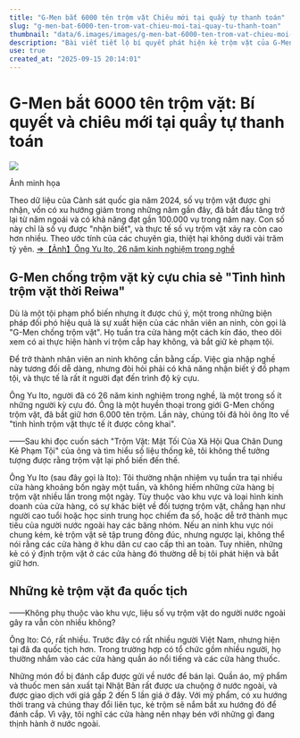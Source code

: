 ```yaml
---
title: "G-Men bắt 6000 tên trộm vặt Chiêu mới tại quầy tự thanh toán"
slug: "g-men-bat-6000-ten-trom-vat-chieu-moi-tai-quay-tu-thanh-toan"
thumbnail: "data/6.images/images/g-men-bat-6000-ten-trom-vat-chieu-moi-tai-quay-tu-thanh-toan.webp"
description: "Bài viết tiết lộ bí quyết phát hiện kẻ trộm vặt của G-Men đã bắt hơn 6.000 người, đồng thời chỉ ra các thủ đoạn mới xuất hiện cùng với việc triển khai quầy tự thanh toán, và sự đa dạng hóa về quốc tịch của những kẻ trộm."
use: true
created_at: "2025-09-15 20:14:01"
---
```


# G-Men bắt 6000 tên trộm vặt: Bí quyết và chiêu mới tại quầy tự thanh toán

![](/images/20250915-02107465-sspa-000-1-view.webp)

Ảnh minh họa

Theo dữ liệu của Cảnh sát quốc gia năm 2024, số vụ trộm vặt được ghi nhận, vốn có xu hướng giảm trong những năm gần đây, đã bắt đầu tăng trở lại từ năm ngoái và có khả năng đạt gần 100.000 vụ trong năm nay. Con số này chỉ là số vụ được "nhận biết", và thực tế số vụ trộm vặt xảy ra còn cao hơn nhiều. Theo ước tính của các chuyên gia, thiệt hại không dưới vài trăm tỷ yên.
[⇒【Ảnh】Ông Yu Ito, 26 năm kinh nghiệm trong nghề](https://nikkan-spa.jp/?attachment_id=2117955)

## G-Men chống trộm vặt kỳ cựu chia sẻ "Tình hình trộm vặt thời Reiwa"

Dù là một tội phạm phổ biến nhưng ít được chú ý, một trong những biện pháp đối phó hiệu quả là sự xuất hiện của các nhân viên an ninh, còn gọi là "G-Men chống trộm vặt". Họ tuần tra cửa hàng một cách kín đáo, theo dõi xem có ai thực hiện hành vi trộm cắp hay không, và bắt giữ kẻ phạm tội.

Để trở thành nhân viên an ninh không cần bằng cấp. Việc gia nhập nghề này tương đối dễ dàng, nhưng đòi hỏi phải có khả năng nhận biết ý đồ phạm tội, và thực tế là rất ít người đạt đến trình độ kỳ cựu.

Ông Yu Ito, người đã có 26 năm kinh nghiệm trong nghề, là một trong số ít những người kỳ cựu đó. Ông là một huyền thoại trong giới G-Men chống trộm vặt, đã bắt giữ hơn 6.000 tên trộm. Lần này, chúng tôi đã hỏi ông Ito về "tình hình trộm vặt thực tế ít được công khai".

——Sau khi đọc cuốn sách "Trộm Vặt: Mặt Tối Của Xã Hội Qua Chân Dung Kẻ Phạm Tội" của ông và tìm hiểu số liệu thống kê, tôi không thể tưởng tượng được rằng trộm vặt lại phổ biến đến thế.

Ông Yu Ito (sau đây gọi là Ito): Tôi thường nhận nhiệm vụ tuần tra tại nhiều cửa hàng khoảng bốn ngày một tuần, và không hiếm những cửa hàng bị trộm vặt nhiều lần trong một ngày. Tùy thuộc vào khu vực và loại hình kinh doanh của cửa hàng, có sự khác biệt về đối tượng trộm vặt, chẳng hạn như người cao tuổi hoặc học sinh trung học chiếm đa số, hoặc dễ trở thành mục tiêu của người nước ngoài hay các băng nhóm. Nếu an ninh khu vực nói chung kém, kẻ trộm vặt sẽ tập trung đông đúc, nhưng ngược lại, không thể nói rằng các cửa hàng ở khu dân cư cao cấp thì an toàn. Tuy nhiên, những kẻ có ý định trộm vặt ở các cửa hàng đó thường dễ bị tôi phát hiện và bắt giữ hơn.

## Những kẻ trộm vặt đa quốc tịch

——Không phụ thuộc vào khu vực, liệu số vụ trộm vặt do người nước ngoài gây ra vẫn còn nhiều không?

Ông Ito: Có, rất nhiều. Trước đây có rất nhiều người Việt Nam, nhưng hiện tại đã đa quốc tịch hơn. Trong trường hợp có tổ chức gồm nhiều người, họ thường nhắm vào các cửa hàng quần áo nổi tiếng và các cửa hàng thuốc.

Những món đồ bị đánh cắp được gửi về nước để bán lại. Quần áo, mỹ phẩm và thuốc men sản xuất tại Nhật Bản rất được ưa chuộng ở nước ngoài, và được giao dịch với giá gấp 2 đến 5 lần giá ở đây. Với mỹ phẩm, có xu hướng thời trang và chúng thay đổi liên tục, kẻ trộm sẽ nắm bắt xu hướng đó để đánh cắp. Vì vậy, tôi nghĩ các cửa hàng nên nhạy bén với những gì đang thịnh hành ở nước ngoài.